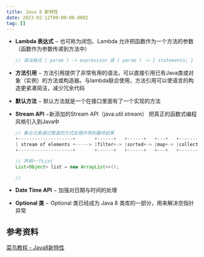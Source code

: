 ```yaml
---
title: Java 8 新特性
date: 2023-02-12T00:00:00.000Z
tag: []
---
```


- **Lambda 表达式** − 也可称为闭包、Lambda 允许把函数作为一个方法的参数（函数作为参数传递到方法中）

  ```java
  // 语法格式 ( param ) -> expression 或 ( param ) -> { statements; }
  ```

- **方法引用** − 方法引用提供了非常有用的语法，可以直接引用已有Java类或对象（实例）的方法或构造器。与lambda联合使用，方法引用可以使语言的构造更紧凑简洁，减少冗余代码

- **默认方法** − 默认方法就是一个在接口里面有了一个实现的方法

- **Stream API** −新添加的Stream API（java.util.stream） 把真正的函数式编程风格引入到Java中

  ```java
  // 集合元素通过管道的方式处理并得到最终结果
  +--------------------+       +------+   +------+   +---+   +-------+
  | stream of elements +-----> |filter+-> |sorted+-> |map+-> |collect|
  +--------------------+       +------+   +------+   +---+   +-------+

  // 声明一个List
  List<Object> list = new ArrayList<>();

  // 
  ```

- **Date Time API** − 加强对日期与时间的处理

- **Optional 类** − Optional 类已经成为 Java 8 类库的一部分，用来解决空指针异常

## 参考资料

[菜鸟教程 - Java8新特性](https://www.runoob.com/java/java8-new-features.html)
